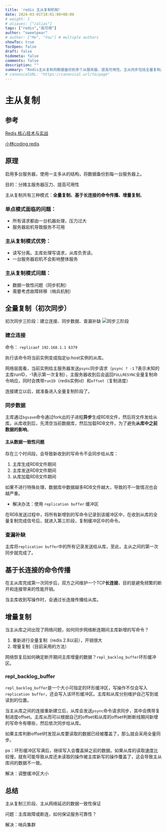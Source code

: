 ```yaml
---
title: 'redis 主从复制机制'
date: 2024-03-01T18:01:00+08:00
# weight: 1
# aliases: ["/alias"]
tags: ["redis","高可用"]
author: "sweetpear"
# author: ["Me", "You"] # multiple authors
showToc: true
TocOpen: false
draft: false
hidemeta: false
comments: false
description: ""
summary: "Redis主从复制将数据备份到多个从服务器，提高可用性。主从同步包括全量复制、基于长连接的命令传播、增量复制阶段。"
# canonicalURL: "https://canonical.url/to/page"
---
```

# 主从复制
## 参考
[Redis 核心技术与实战](https://time.geekbang.org/column/intro/100056701)

[小林coding redis](https://www.xiaolincoding.com/redis/cluster/master_slave_replication.html)

## 原理
启用多台服务器，使用一主多从的结构，将数据备份到每一台服务器上。

目的：分摊主服务器压力、提高可用性

主从复制共有三种模式：**全量复制、基于长连接的命令传播、增量复制**。

### 单点模式面临的问题：
* 所有请求都由一台机器处理，压力过大
* 服务器宕机导致服务不可用

### 主从复制模式优势：
* 读写分离。主库处理写请求，从库负责读。
* 一台服务器宕机不会影响整体服务

### 主从复制模式问题：
* 数据一致性问题（同步机制）
* 需要考虑故障转移（哨兵机制）

## 全量复制（初次同步）
初次同步三阶段：建立连接、同步数据、查漏补缺
![同步三阶段](https://cdn.xiaolincoding.com//mysql/other/ea4f7e86baf2435af3999e5cd38b6a26.png)

### 建立连接
命令： `replicaof 192.168.1.1 6379` 

执行该命令将当前实例变成指定ip:host实例的从库。

网络层面看，当前实例给主服务器发送`psync`同步请求（`psync ? -1` ?表示未知的主库runID，-1表示第一次复制），主服务器收到后会返回`FULLRESYNC`全量复制命令响应，同时会携带`runID`（redis实例id）和`offset`（复制进度）

连接建立以后，就准备进入全量复制阶段了。

### 同步数据
主库通过`bgsave`命令通过fork出的子进程**异步**生成RDB文件，然后将文件发给从库。从库收到后，先清空当前数据库，然后加载RDB文件，为了避免**从库中之前数据的影响**。

#### 主从数据一致性问题
存在三个时间段，会导致新收到的写命令不会同步给从库：
1. 主库生成RDB文件期间
2. 主库发送RDB文件期间
3. 从库加载RDB文件期间

如果不进行特殊处理，数据库中数据越多RDB文件越大，导致的不一致情况也会越严重。

* 解决办法：使用 `replication buffer` 缓冲区

在RDB发送过程中，将所有新增到的写命令记录到该缓冲区中，在收到从库的全量复制完成信号后，就进入第三阶段，复制缓冲区中的命令。

### 查漏补缺
主库将`replication buffer`中的所有记录发送给从库，至此，主从之间的第一次同步就完成了。

## 基于长连接的命令传播
在主从库完成第一次同步后，双方之间维护一个TCP**长连接**，目的是避免频繁的断开和连接带来的性能开销。

当主库收到写操作时，会通过长连接传播给从库。

## 增量复制
当主从库之间出现了网络问题，如何同步网络断连期间主库新增的写命令？
1. 重新进行全量复制（redis 2.8以前），开销很大
2. 增量复制（目前采用的方法）

网络恢复后如何确定断开期间主库增量的数据？`repl_backlog_buffer`环形缓冲区。
### repl_backlog_buffer
`repl_backlog_buffer`是一个大小可指定的环形缓冲区，写操作不仅会写入 `replication buffer`，还会写入该环形缓冲区。主库和从库分别维护自己写到或读到的位置。

当主从库之间的连接重新建立后，从库会发送`psync`命令请求同步，其中会携带复制进度offset。主库从而可以根据自己的offset和从库的offset判断断线期间新增的写命令有哪些，然后依次同步给从库。

如果主库判断offset时发现从库要读取的数据已经被覆盖了，那么就会采用全量同步。

ps：环形缓冲区写满后，继续写入会覆盖掉之前的数据。如果从库的读取速度比较慢，就有可能导致从库还未读取的操作被主库新写的操作覆盖了，这会导致主从库间的数据不一致。

解决：调整缓冲区大小

## 总结
主从复制三阶段、主从网络延迟的数据一致性保证

问题：主库故障或断连，如何保证服务可靠性？

解决：哨兵集群